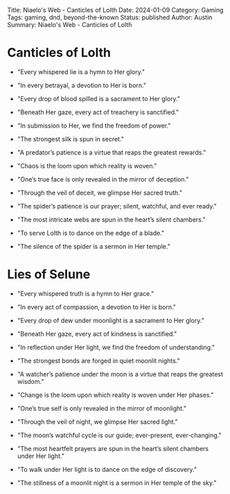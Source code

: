 Title: Niaelo's Web - Canticles of Lolth
Date: 2024-01-09
Category: Gaming
Tags: gaming, dnd, beyond-the-known
Status: published
Author: Austin
Summary: Niaelo's Web - Canticles of Lolth

# Canticles of Lolth

-   "Every whispered lie is a hymn to Her glory."

-   "In every betrayal, a devotion to Her is born."

-   "Every drop of blood spilled is a sacrament to Her glory."

-   "Beneath Her gaze, every act of treachery is sanctified."

<!-- -->

-   "In submission to Her, we find the freedom of power."

-   "The strongest silk is spun in secret."

-   "A predator’s patience is a virtue that reaps the greatest rewards."

-   "Chaos is the loom upon which reality is woven."

-   "One’s true face is only revealed in the mirror of deception."

-   "Through the veil of deceit, we glimpse Her sacred truth."

-   "The spider’s patience is our prayer; silent, watchful, and ever
    ready."

-   "The most intricate webs are spun in the heart’s silent chambers."

-   "To serve Lolth is to dance on the edge of a blade."

-   "The silence of the spider is a sermon in Her temple."

# Lies of Selune

-   "Every whispered truth is a hymn to Her grace."

-   "In every act of compassion, a devotion to Her is born."

-   "Every drop of dew under moonlight is a sacrament to Her glory."

-   "Beneath Her gaze, every act of kindness is sanctified."

<!-- -->

-   "In reflection under Her light, we find the freedom of
    understanding."

-   "The strongest bonds are forged in quiet moonlit nights."

-   "A watcher’s patience under the moon is a virtue that reaps the
    greatest wisdom."

-   "Change is the loom upon which reality is woven under Her phases."

-   "One’s true self is only revealed in the mirror of moonlight."

-   "Through the veil of night, we glimpse Her sacred light."

-   "The moon’s watchful cycle is our guide; ever-present,
    ever-changing."

-   "The most heartfelt prayers are spun in the heart’s silent chambers
    under Her light."

-   "To walk under Her light is to dance on the edge of discovery."

-   "The stillness of a moonlit night is a sermon in Her temple of the
    sky."

